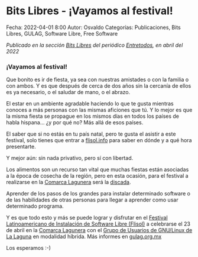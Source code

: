 Bits Libres - ¡Vayamos al festival!
==================================

Fecha: 2022-04-01 8:00
Autor: Osvaldo
Categorías: Publicaciones, Bits Libres, GULAG, Software Libre, Free Software

_Publicado en la sección [Bits Libres](http://www.gulag.org.mx/revista/2016-05-10-Bits-Libres.html) del periódico [Entretodos](http://periodicoentretodos.mx/version-impresa/), en abril del 2022_

<!-- break -->

### ¡Vayamos al festival!

Que bonito es ir de fiesta, ya sea con nuestras amistades o con la familia o con ambos. Y es que después de cerca de dos años sin la cercanía de ellos es ya necesario, o el saludar de mano, o el abrazo.

El estar en un ambiente agradable haciendo lo que te gusta mientras conoces a más personas con las mismas aficiones que tú. Y lo mejor es que la misma fiesta se propague en los mismos días en todos los países de habla hispana… ¿y por qué no? Más allá de esos países.

El saber que si no estás en tu país natal, pero te gusta el asistir a este festival, solo tienes que entrar a [flisol.info](https://flisol.info/) para saber en dónde y a qué hora presentarte.

Y mejor aún: sin nada privativo, pero sí con libertad.

Los alimentos son un recurso tan vital que muchas fiestas están asociadas a la época de cosecha de la región, pero en esta ocasión, para el festival a realizarse en la [Comarca Lagunera](https://es.wikipedia.org/wiki/Comarca_Lagunera) será la [discada](https://es.wikipedia.org/wiki/Discada). 

Aprender de los pasos de los grandes para instalar determinado software o de las habilidades de otras personas para llegar a aprender como usar determinado programa.

Y es que todo esto y más se puede lograr y disfrutar en el [Festival Latinoamericano de Instalación de Software Libre (Flisol)](https://flisol.info/FLISOL2022/Mexico/) a celebrarse el 23 de abril en la [Comarca Lagunera](https://flisol.info/FLISOL2022/Mexico/Torreon?highlight=%28%5CbCategoryCity%5Cb%29) con el [Grupo de Usuarios de GNU/Linux de La Laguna](http://www.gulag.org.mx/) en modalidad híbrida. Más informes en [gulag.org.mx](http://www.gulag.org.mx/) 

Los esperamos :-)

